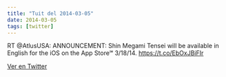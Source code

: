 ```yaml
---
title: "Tuit del 2014-03-05"
date: 2014-03-05
tags: [twitter]
---
```


RT @AtlusUSA: ANNOUNCEMENT: Shin Megami Tensei will be available in English for the iOS on the App Store℠ 3/18/14. https://t.co/EbOxJBiFIr



[Ver en Twitter](https://twitter.com/i/web/status/441167113500524544)
